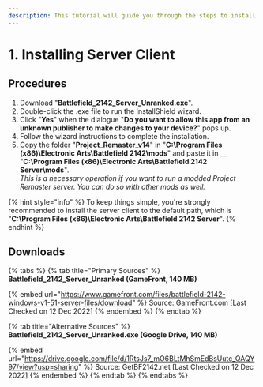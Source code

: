 ```yaml
---
description: This tutorial will guide you through the steps to install the Server Client.
---
```


# 1. Installing Server Client

## Procedures

1. ​Download "**Battlefield\_2142\_Server\_Unranked.exe**".​​
2. Double-click the .exe file to run the InstallShield wizard.
3. Click "**Yes**" when the dialogue "**Do you want to allow this app from an unknown publisher to make changes to your device?**" pops up.
4. Follow the wizard instructions to complete the installation.​
5. Copy the folder "**Project\_Remaster\_v14**" in "**C:\Program Files (x86)\Electronic Arts\Battlefield 2142\mods**" and paste it in __ "**C:\Program Files (x86)\Electronic Arts\Battlefield 2142 Server\mods**"_._\
   _This is a necessary operation if you want to run a modded Project Remaster server. You can do so with other mods as well._

{% hint style="info" %}
​To keep things simple, you're strongly recommended to install the server client to the default path, which is "**C:\Program Files (x86)\Electronic Arts\Battlefield 2142 Server**".
{% endhint %}

## Downloads

{% tabs %}
{% tab title="Primary Sources" %}
**Battlefield\_2142\_Server\_Unranked (GameFront, 140 MB)**

{% embed url="https://www.gamefront.com/files/battlefield-2142-windows-v1-51-server-files/download" %}
Source: GameFront.com \[Last Checked on 12 Dec 2022]
{% endembed %}
{% endtab %}

{% tab title="Alternative Sources" %}
**Battlefield\_2142\_Server\_Unranked.exe (Google Drive, 140 MB)**

{% embed url="https://drive.google.com/file/d/1RtsJs7_mO6BLtMhSmEdBsUutc_QAQY97/view?usp=sharing" %}
Source: GetBF2142.net \[Last Checked on 12 Dec 2022]
{% endembed %}
{% endtab %}
{% endtabs %}
